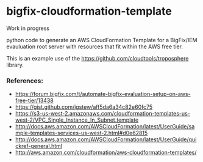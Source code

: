 # bigfix-cloudformation-template

Work in progress

python code to generate an AWS CloudFormation Template for a BigFix/IEM evauluation root server with resources that fit within the AWS free tier. 

This is an example use of the https://github.com/cloudtools/troposphere library.

### References:

- https://forum.bigfix.com/t/automate-bigfix-evaluation-setup-on-aws-free-tier/13438
- https://gist.github.com/jgstew/aff5da6a34c82e60fc75
- https://s3-us-west-2.amazonaws.com/cloudformation-templates-us-west-2/VPC_Single_Instance_In_Subnet.template
- http://docs.aws.amazon.com/AWSCloudFormation/latest/UserGuide/sample-templates-services-us-west-2.html#d0e62815
- http://docs.aws.amazon.com/AWSCloudFormation/latest/UserGuide/quickref-general.html
- http://aws.amazon.com/cloudformation/aws-cloudformation-templates/

